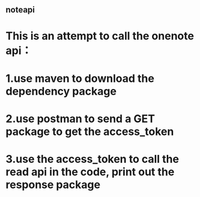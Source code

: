 ## noteapi

# This is an attempt to call the onenote api：
# 1.use maven to download the dependency package
# 2.use postman to send a GET package to get the access_token
# 3.use the access_token to call the read api in the code, print out the response package
